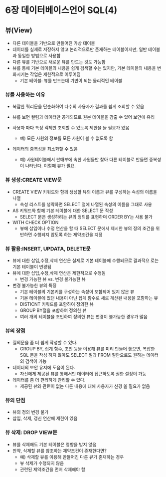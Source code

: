 # 6장 데이터베이스언어 SQL(4)
## 뷰(View)
* 다른 테이블을 기반으로 만들어진 가상 테이블
* 데이터를 실제로 저장하지 않고 논리적으로만 존재하는 테이블이지만, 일반 테이블과 동일한 방법으로 사용함
* 다른 뷰를 기반으로 새로운 뷰를 만드는 것도 가능함
* 뷰를 통해 기본 테이블의 내용을 쉽게 검색할 수는 있지만, 기본 테이블의 내용을 변화시키는 작업은 제한적으로 이루어짐
  * 기본 테이블: 뷰를 만드는데 기반이 되는 물리적인 테이블

### 뷰를 사용하는 이유
* 복잡한 쿼리문을 단순화하여 다수의 사용자가 결과를 쉽게 조회할 수 있음
* 뷰를 보면 컬럼과 데이터만 공개되므로 원본 테이블을 감출 수 있어 보안에
유리

* 사용자 마다 특정 객체만 조회할 수 있도록 제한을 둘 필요가 있음
  * 예) 모든 사원의 정보를 모든 사원이 볼 수 없도록 함
* 데이터의 중복성을 최소화할 수 있음
  * 예) 사원테이블에서 판매부에 속한 사원들만 찾아 다른 테이블로 만들면 중복성이 나타난다. 이럴때 뷰가 필요.

### 뷰 생성:CREATE VIEW문
* CREATE VIEW 키워드와 함께 생성할 뷰의 이름과 뷰를 구성하는 속성의 이름을 나열
  * 속성 리스트를 생략하면 SELECT 절에 나열된 속성의 이름을 그대로 사용
* AS 키워드와 함께 기본 테이블에 대한 SELECT 문 작성
  * SELECT 문은 생성하려는 뷰의 정의를 표현하며 ORDER BY는 사용 불가
* WITH CHECK OPTION
  * 뷰에 삽입이나 수정 연산을 할 때 SELECT 문에서 제시한 뷰의 정의 조건을 위반하면 수행되지 않도록 하는 제약조건을 지정


### 뷰 활용:INSERT, UPDATA, DELETE문
* 뷰에 대한 삽입,수정,삭제 연산은 실제로 기본 테이블에 수행되므로 결과적으
로는 기본 테이블이 변경됨
* 뷰에 대한 삽입,수정,삭제 연산은 제한적으로 수행됨
  * 변경 가능한 뷰 vs. 변경 불가능한 뷰
* 변경 불가능한 뷰의 특징
  * 기본 테이블의 기본키를 구성하는 속성이 포함되어 있지 않은 뷰
  * 기본 테이블에 있던 내용이 아닌 집계 함수로 새로 계산된 내용을 포함하는 뷰
  * DISTICNT 키워드를 포함하여 정의한 뷰
  * GROUP BY절을 포함하여 정의한 뷰
  * 여러 개의 테이블을 조인하여 정의한 뷰는 변경이 불가능한 경우가 많음
### 뷰의 장점
* 질의문을 좀 더 쉽게 작성할 수 있다.
  * GROUP BY, 집계 함수, 조인 등을 이용해 뷰를 미리 만들어 놓으면, 복잡한 SQL 문을 작성
하지 않아도 SELECT 절과 FROM 절만으로도 원하는 데이터의 검색이 가능
* 데이터의 보안 유지에 도움이 된다.
  * 자신에게 제공된 뷰를 통해서만 데이터에 접근하도록 권한 설정이 가능
* 데이터를 좀 더 편리하게 관리할 수 있다.
  * 제공된 뷰와 관련이 없는 다른 내용에 대해 사용자가 신경 쓸 필요가 없음
### 뷰의 단점
* 뷰의 정의 변경 불가
* 삽입, 삭제, 갱신 연산에 제한이 있음

### 뷰 삭제: DROP VIEW문
* 뷰를 삭제해도 기본 테이블은 영향을 받지 않음
* 만약, 삭제할 뷰를 참조하는 제약조건이 존재한다면?
  * 예) 삭제할 뷰를 이용해 만들어진 다른 뷰가 존재하는 경우
  * 뷰 삭제가 수행되지 않음
  * 관련된 제약조건을 먼저 삭제해야 함
